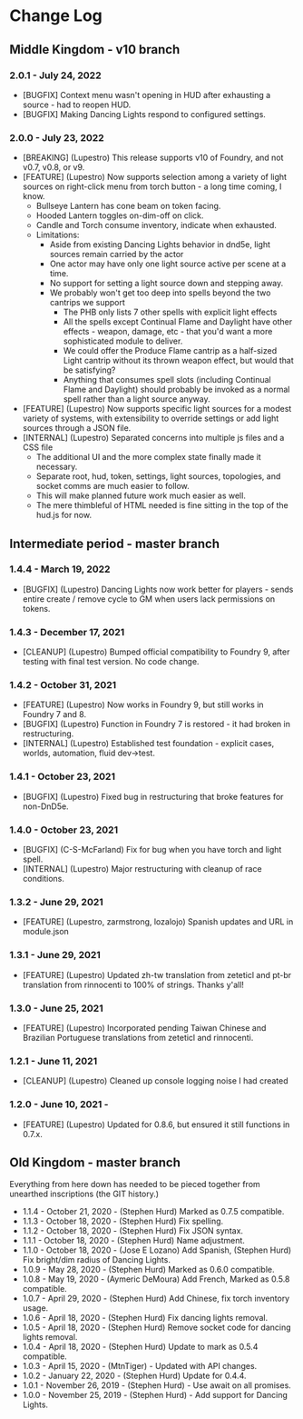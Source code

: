 # Change Log

## Middle Kingdom - v10 branch

### 2.0.1 - July 24, 2022
  - [BUGFIX] Context menu wasn't opening in HUD after exhausting a source - had to reopen HUD.
  - [BUGFIX] Making Dancing Lights respond to configured settings.

### 2.0.0 - July 23, 2022
   - [BREAKING] (Lupestro) This release supports v10 of Foundry, and not v0.7, v0.8, or v9.
   - [FEATURE] (Lupestro) Now supports selection among a variety of light sources on right-click menu from torch button - a long time coming, I know.
     * Bullseye Lantern has cone beam on token facing.
     * Hooded Lantern toggles on-dim-off on click.
     * Candle and Torch consume inventory, indicate when exhausted.
     * Limitations:
       * Aside from existing Dancing Lights behavior in dnd5e, light sources remain carried by the actor 
       * One actor may have only one light source active per scene at a time. 
       * No support for setting a light source down and stepping away. 
       * We probably won't get too deep into spells beyond the two cantrips we support  
         - The PHB only lists 7 other spells with explicit light effects
         - All the spells except Continual Flame and Daylight have other effects - weapon, damage, etc - that you'd want a more sophisticated module to deliver.
         - We could offer the Produce Flame cantrip as a half-sized Light cantrip without its thrown weapon effect, but would that be satisfying?
         - Anything that consumes spell slots (including Continual Flame and Daylight) should probably be invoked as a normal spell rather than a light source anyway.
   - [FEATURE] (Lupestro) Now supports specific light sources for a modest variety of systems, with extensibility to override settings or add light sources through a JSON file.
   - [INTERNAL] (Lupestro) Separated concerns into multiple js files and a CSS file
      * The additional UI and the more complex state finally made it necessary.
      * Separate root, hud, token, settings, light sources, topologies, and socket comms are much easier to follow.
      * This will make planned future work much easier as well.
      * The mere thimbleful of HTML needed is fine sitting in the top of the hud.js for now.

## Intermediate period - master branch

### 1.4.4 - March 19, 2022
  - [BUGFIX] (Lupestro) Dancing Lights now work better for players - sends entire create / remove cycle to GM when users lack permissions on tokens.
### 1.4.3 - December 17, 2021
  - [CLEANUP] (Lupestro) Bumped official compatibility to Foundry 9, after testing with final test version. No code change.
### 1.4.2 - October 31, 2021 
  - [FEATURE] (Lupestro) Now works in Foundry 9, but still works in Foundry 7 and 8.
  - [BUGFIX] (Lupestro) Function in Foundry 7 is restored - it had broken in restructuring.
  - [INTERNAL] (Lupestro) Established test foundation - explicit cases, worlds, automation, fluid dev->test. 
### 1.4.1 - October 23, 2021 
  - [BUGFIX] (Lupestro) Fixed bug in restructuring that broke features for non-DnD5e.
### 1.4.0 - October 23, 2021
  - [BUGFIX] (C-S-McFarland) Fix for bug when you have torch and light spell.
  - [INTERNAL] (Lupestro) Major restructuring with cleanup of race conditions.
### 1.3.2 - June 29, 2021 
  - [FEATURE] (Lupestro, zarmstrong, lozalojo) Spanish updates and URL in module.json
### 1.3.1 - June 29, 2021 
  - [FEATURE] (Lupestro) Updated zh-tw translation from zeteticl and pt-br translation from rinnocenti to 100% of strings. Thanks y'all!
### 1.3.0 - June 25, 2021 
  - [FEATURE] (Lupestro) Incorporated pending Taiwan Chinese and Brazilian Portuguese translations from zeteticl and rinnocenti.
### 1.2.1 - June 11, 2021 
  - [CLEANUP] (Lupestro) Cleaned up console logging noise I had created
### 1.2.0 - June 10, 2021 - 
  - [FEATURE] (Lupestro) Updated for 0.8.6, but ensured it still functions in 0.7.x.

## Old Kingdom - master branch

Everything from here down has needed to be pieced together from unearthed inscriptions (the GIT history.)

* 1.1.4 - October 21, 2020 - (Stephen Hurd) Marked as 0.7.5 compatible.
* 1.1.3 - October 18, 2020 - (Stephen Hurd) Fix spelling.
* 1.1.2 - October 18, 2020 - (Stephen Hurd) Fix JSON syntax.
* 1.1.1 - October 18, 2020 - (Stephen Hurd) Name adjustment.
* 1.1.0 - October 18, 2020 - (Jose E Lozano) Add Spanish, 
                             (Stephen Hurd) Fix bright/dim radius of Dancing Lights.
* 1.0.9 - May 28, 2020 - (Stephen Hurd) Marked as 0.6.0 compatible.
* 1.0.8 - May 19, 2020 - (Aymeric DeMoura) Add French, Marked as 0.5.8 compatible.
* 1.0.7 - April 29, 2020 - (Stephen Hurd) Add Chinese, fix torch inventory usage.
* 1.0.6 - April 18, 2020 - (Stephen Hurd) Fix dancing lights removal.
* 1.0.5 - April 18, 2020 - (Stephen Hurd) Remove socket code for dancing lights removal.
* 1.0.4 - April 18, 2020 - (Stephen Hurd) Update to mark as 0.5.4 compatible.
* 1.0.3 - April 15, 2020 - (MtnTiger) - Updated with API changes.
* 1.0.2 - January 22, 2020 - (Stephen Hurd) Update for 0.4.4.
* 1.0.1 - November 26, 2019 - (Stephen Hurd) - Use await on all promises.
* 1.0.0 - November 25, 2019 - (Stephen Hurd) - Add support for Dancing Lights.

